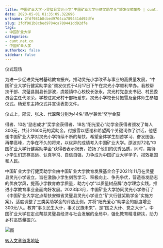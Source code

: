 ```yaml
---
title: 中国矿业大学->灵璧县灵光小学“中国矿业大学行健奖助学金”颁发仪式举办 | cumt.net.cn
date: 2023-05-01 01:35:09.322696
urlname: 2fdf981b8cbed9704ca789441dd92dfe
slug: 2fdf981b8cbed9704ca789441dd92dfe
tags: 
- 中国矿业大学
categories:
- cumt.net.cn
- 中国矿业大学
authorbox: false
sidebar: false
---
```

仪式现场

为进一步促进灵光村基础教育振兴，推动灵光小学改革与事业的高质量发展，“中国矿业大学行健奖助学金”颁发仪式于4月17日下午在灵光小学顺利举办。我校帮扶干部、灵璧县副县长邵波，虞姬镇中心校校长张永，灵光村党总支书记、村民委员会主任代翠荣，学校驻灵光村干部杨爱东，灵光小学校长付振雪及全体师生参加仪式。杨爱东主持仪式并宣读表彰文件。

仪式上，邵波、张永、代翠荣分别为44名“品学兼优”奖学金获
<!--more-->
得者、10名“励志成才”奖学金获得者、18名“阳光爱心”助学金获得者颁发了每人300元，共计21600元的奖助金。付振雪以感谢和希望两个关键词作了讲话，他感谢中国矿业大学对灵光小学持续不断的帮扶，希望全体学生刻苦学习、奋发图强、再攀高峰，力争在不久的将来，以优异的成绩考入中国矿业大学。邵波对72名“中国矿业大学行健奖助学金”获得者表示祝贺，赞扬了他们的优秀品质，同时，期待小学生们志存高远、认真学习、自信自强，力争成为中国矿业大学学子，报效祖国和人民。

中国矿业大学行健奖助学金由中国矿业大学教育发展基金会于2021年11月在灵璧县灵光小学设立，旨在激励小学生刻苦学习、积极向上、争先争优，营造奋发励志的优良学风，提高小学教育教学质量，助力小学“以质量树品牌”办学理念实践，推进小学教育事业全面向好发展。2023年3月，中国矿业大学协同灵光小学修订了《中国矿业大学定点帮扶安徽省灵璧县灵光小学设立“矿大行健奖助学金”实施方案》，适度调整了三类奖助学金的评选比例，并将“阳光爱心”助学金的额度增至300元/人。教育“事关民生大计，事关民族未来”，是“国之大计、党之大计”。中国矿业大学在定点帮扶灵璧县经济与社会发展的全局中，强化教育精准帮扶，助力乡村高质量振兴。

![图](https://xwzx.cumt.edu.cn/_upload/article/images/78/c4/ce0895b345f1b7db582c0a9575e7/a6d03db0-af66-42fc-b689-c41825422753.jpg)

[转入文章首发地址](https://xwzx.cumt.edu.cn/d7/b7/c523a645047/page.htm)